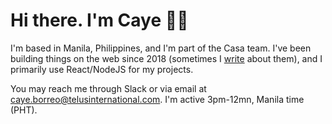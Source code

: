 # Hi there. I'm Caye 👋🏽
I'm based in Manila, Philippines, and I'm part of the Casa team. I've been building things on the web since 2018 (sometimes I [write](https://mcborreo.medium.com) about them), and I primarily use React/NodeJS for my projects.

You may reach me through Slack or via email at caye.borreo@telusinternational.com. I'm active 3pm-12mn, Manila time (PHT).

<!---
caye-telus/caye-telus is a ✨ special ✨ repository because its `README.md` (this file) appears on your GitHub profile.
You can click the Preview link to take a look at your changes.
--->
